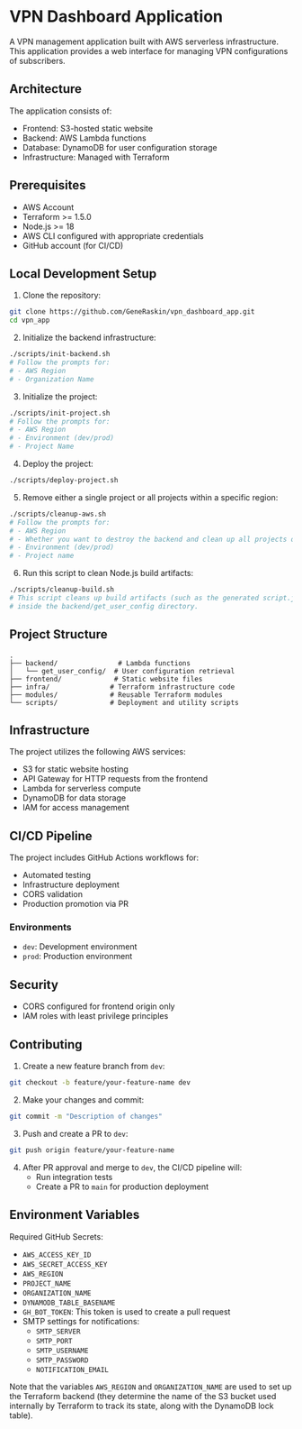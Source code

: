 # VPN Dashboard Application

A VPN management application built with AWS serverless infrastructure. This application provides a web interface for managing VPN configurations of subscribers.

## Architecture

The application consists of:
- Frontend: S3-hosted static website
- Backend: AWS Lambda functions
- Database: DynamoDB for user configuration storage
- Infrastructure: Managed with Terraform

## Prerequisites

- AWS Account
- Terraform >= 1.5.0
- Node.js >= 18
- AWS CLI configured with appropriate credentials
- GitHub account (for CI/CD)

## Local Development Setup

1. Clone the repository:
```bash
git clone https://github.com/GeneRaskin/vpn_dashboard_app.git
cd vpn_app
```

2. Initialize the backend infrastructure:
```bash
./scripts/init-backend.sh
# Follow the prompts for:
# - AWS Region
# - Organization Name
```

3. Initialize the project:
```bash
./scripts/init-project.sh
# Follow the prompts for:
# - AWS Region
# - Environment (dev/prod)
# - Project Name
```

4. Deploy the project:
```bash
./scripts/deploy-project.sh
```

5. Remove either a single project or all projects within a specific region:
```bash
./scripts/cleanup-aws.sh
# Follow the prompts for:
# - AWS Region
# - Whether you want to destroy the backend and clean up all projects or only a single project
# - Environment (dev/prod)
# - Project name
```

6. Run this script to clean Node.js build artifacts:
```bash
./scripts/cleanup-build.sh
# This script cleans up build artifacts (such as the generated script.js file)
# inside the backend/get_user_config directory.
```

## Project Structure

```
.
├── backend/               # Lambda functions
│   └── get_user_config/  # User configuration retrieval
├── frontend/             # Static website files
├── infra/               # Terraform infrastructure code
├── modules/             # Reusable Terraform modules
└── scripts/             # Deployment and utility scripts
```

## Infrastructure

The project utilizes the following AWS services:
- S3 for static website hosting
- API Gateway for HTTP requests from the frontend
- Lambda for serverless compute
- DynamoDB for data storage
- IAM for access management

## CI/CD Pipeline

The project includes GitHub Actions workflows for:
- Automated testing
- Infrastructure deployment
- CORS validation
- Production promotion via PR

### Environments
- `dev`: Development environment
- `prod`: Production environment

## Security

- CORS configured for frontend origin only
- IAM roles with least privilege principles

## Contributing

1. Create a new feature branch from `dev`:
```bash
git checkout -b feature/your-feature-name dev
```

2. Make your changes and commit:
```bash
git commit -m "Description of changes"
```

3. Push and create a PR to `dev`:
```bash
git push origin feature/your-feature-name
```

4. After PR approval and merge to `dev`, the CI/CD pipeline will:
   - Run integration tests
   - Create a PR to `main` for production deployment

## Environment Variables

Required GitHub Secrets:
- `AWS_ACCESS_KEY_ID`
- `AWS_SECRET_ACCESS_KEY`
- `AWS_REGION`
- `PROJECT_NAME`
- `ORGANIZATION_NAME`
- `DYNAMODB_TABLE_BASENAME`
- `GH_BOT_TOKEN`: This token is used to create a pull request
- SMTP settings for notifications:
  - `SMTP_SERVER`
  - `SMTP_PORT`
  - `SMTP_USERNAME`
  - `SMTP_PASSWORD`
  - `NOTIFICATION_EMAIL`

Note that the variables `AWS_REGION` and `ORGANIZATION_NAME` are used to set up the Terraform backend (they determine the name of the S3 bucket used internally by Terraform to track its state, along with the DynamoDB lock table).


